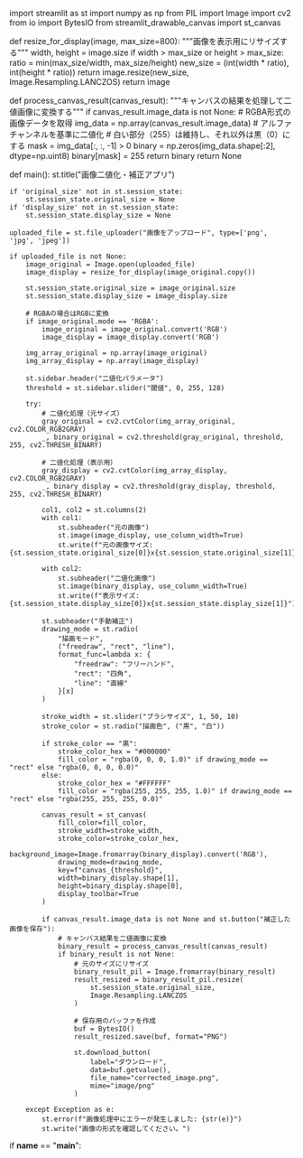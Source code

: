 import streamlit as st
import numpy as np
from PIL import Image
import cv2
from io import BytesIO
from streamlit_drawable_canvas import st_canvas

def resize_for_display(image, max_size=800):
    """画像を表示用にリサイズする"""
    width, height = image.size
    if width > max_size or height > max_size:
        ratio = min(max_size/width, max_size/height)
        new_size = (int(width * ratio), int(height * ratio))
        return image.resize(new_size, Image.Resampling.LANCZOS)
    return image

def process_canvas_result(canvas_result):
    """キャンバスの結果を処理して二値画像に変換する"""
    if canvas_result.image_data is not None:
        # RGBA形式の画像データを取得
        img_data = np.array(canvas_result.image_data)
        # アルファチャンネルを基準に二値化
        # 白い部分（255）は維持し、それ以外は黒（0）にする
        mask = img_data[:, :, -1] > 0
        binary = np.zeros(img_data.shape[:2], dtype=np.uint8)
        binary[mask] = 255
        return binary
    return None

def main():
    st.title("画像二値化・補正アプリ")
    
    if 'original_size' not in st.session_state:
        st.session_state.original_size = None
    if 'display_size' not in st.session_state:
        st.session_state.display_size = None
    
    uploaded_file = st.file_uploader("画像をアップロード", type=['png', 'jpg', 'jpeg'])
    
    if uploaded_file is not None:
        image_original = Image.open(uploaded_file)
        image_display = resize_for_display(image_original.copy())
        
        st.session_state.original_size = image_original.size
        st.session_state.display_size = image_display.size
        
        # RGBAの場合はRGBに変換
        if image_original.mode == 'RGBA':
            image_original = image_original.convert('RGB')
            image_display = image_display.convert('RGB')
        
        img_array_original = np.array(image_original)
        img_array_display = np.array(image_display)
        
        st.sidebar.header("二値化パラメータ")
        threshold = st.sidebar.slider("閾値", 0, 255, 128)
        
        try:
            # 二値化処理（元サイズ）
            gray_original = cv2.cvtColor(img_array_original, cv2.COLOR_RGB2GRAY)
            _, binary_original = cv2.threshold(gray_original, threshold, 255, cv2.THRESH_BINARY)
            
            # 二値化処理（表示用）
            gray_display = cv2.cvtColor(img_array_display, cv2.COLOR_RGB2GRAY)
            _, binary_display = cv2.threshold(gray_display, threshold, 255, cv2.THRESH_BINARY)
            
            col1, col2 = st.columns(2)
            with col1:
                st.subheader("元の画像")
                st.image(image_display, use_column_width=True)
                st.write(f"元の画像サイズ: {st.session_state.original_size[0]}x{st.session_state.original_size[1]}")
            
            with col2:
                st.subheader("二値化画像")
                st.image(binary_display, use_column_width=True)
                st.write(f"表示サイズ: {st.session_state.display_size[0]}x{st.session_state.display_size[1]}")
            
            st.subheader("手動補正")
            drawing_mode = st.radio(
                "描画モード",
                ("freedraw", "rect", "line"),
                format_func=lambda x: {
                    "freedraw": "フリーハンド",
                    "rect": "四角",
                    "line": "直線"
                }[x]
            )
            
            stroke_width = st.slider("ブラシサイズ", 1, 50, 10)
            stroke_color = st.radio("描画色", ("黒", "白"))
            
            if stroke_color == "黒":
                stroke_color_hex = "#000000"
                fill_color = "rgba(0, 0, 0, 1.0)" if drawing_mode == "rect" else "rgba(0, 0, 0, 0.0)"
            else:
                stroke_color_hex = "#FFFFFF"
                fill_color = "rgba(255, 255, 255, 1.0)" if drawing_mode == "rect" else "rgba(255, 255, 255, 0.0)"
            
            canvas_result = st_canvas(
                fill_color=fill_color,
                stroke_width=stroke_width,
                stroke_color=stroke_color_hex,
                background_image=Image.fromarray(binary_display).convert('RGB'),
                drawing_mode=drawing_mode,
                key=f"canvas_{threshold}",
                width=binary_display.shape[1],
                height=binary_display.shape[0],
                display_toolbar=True
            )
            
            if canvas_result.image_data is not None and st.button("補正した画像を保存"):
                # キャンバス結果を二値画像に変換
                binary_result = process_canvas_result(canvas_result)
                if binary_result is not None:
                    # 元のサイズにリサイズ
                    binary_result_pil = Image.fromarray(binary_result)
                    result_resized = binary_result_pil.resize(
                        st.session_state.original_size, 
                        Image.Resampling.LANCZOS
                    )
                    
                    # 保存用のバッファを作成
                    buf = BytesIO()
                    result_resized.save(buf, format="PNG")
                    
                    st.download_button(
                        label="ダウンロード",
                        data=buf.getvalue(),
                        file_name="corrected_image.png",
                        mime="image/png"
                    )
                
        except Exception as e:
            st.error(f"画像処理中にエラーが発生しました: {str(e)}")
            st.write("画像の形式を確認してください。")

if __name__ == "__main__":

